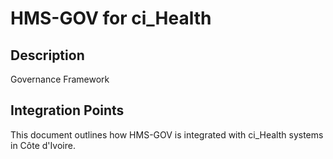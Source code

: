 # HMS-GOV for ci_Health

## Description

Governance Framework

## Integration Points

This document outlines how HMS-GOV is integrated with ci_Health systems in Côte d'Ivoire.
